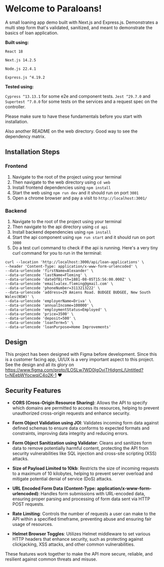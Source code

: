 # **Welcome to Paraloans!**
A small loaning app demo built with Next.js and Express.js. Demonstrates a multi step form that's validated, sanitized, and meant to demonstrate the basics of loan application.

**Built using:**

`React 18`

`Next.js 14.2.5`

`Node.js 22.4.1`

`Express.js ^4.19.2`

**Tested using:**

`Cypress ^13.13.1` for some e2e and component tests.
`Jest ^29.7.0` and `Supertest ^7.0.0` for some tests on the services and a request spec on the controller.

Please make sure to have these fundamentals before you start with installation.

Also another README on the web directory. Good way to see the dependency matrix.

## **Installation Steps**
### **Frontend**
1. Navigate to the root of the project using your terminal
1. Then navigate to the web directory using `cd web`
1. Install frontend dependencies using `npm install`
1. Start the web using `npm run dev` and it should run on port `3001`
1. Open a chrome browser and pay a visit to `http://localhost:3001/`

### **Backend**
1. Navigate to the root of the project using your terminal
1. Then navigate to the api directory using `cd api`
1. Install backend dependencies using `npm install`
1. Start the api component using `npm run start` and it should run on port `3000`
1. Do a test curl command to check if the api is running. Here's a very tiny curl command for you to run in the terminal:
```
curl --location 'http://localhost:3000/api/loan-applications' \
--header 'Content-Type: application/x-www-form-urlencoded' \
--data-urlencode 'firstName=Alexander' \
--data-urlencode 'lastName=Fleming' \
--data-urlencode 'dateOfBirth=1881-08-05T15:56:00.000Z' \
--data-urlencode 'email=alex.fleming@gmail.com' \
--data-urlencode 'phoneNumber=3113213222' \
--data-urlencode 'address=29 Amiens Road. BUDGEE BUDGEE, New South Wales(NSW)' \
--data-urlencode 'employerName=Driva' \
--data-urlencode 'annualIncome=100000' \
--data-urlencode 'employmentStatus=Employed' \
--data-urlencode 'price=3500' \
--data-urlencode 'deposit=500' \
--data-urlencode 'loanTerm=5' \
--data-urlencode 'loanPurpose=Home Improvements'
```
## **Design**
This project has been designed with Figma before development. Since this is a customer facing app, UI/UX is a very important aspect to this project.
See the design and all its glory on
https://www.figma.com/proto/ILOSLw7WD0IgOvjTHidgmL/Untitled?t=NEebWYocwqiC4o2K-1 ❤️

## **Security Features**


* **CORS (Cross-Origin Resource Sharing)**: Allows the API to specify which domains are permitted to access its resources, helping to prevent unauthorized cross-origin requests and enhance security.

* **Form Object Validation using JOI**: Validates incoming form data against defined schemas to ensure data conforms to expected formats and constraints, improving data integrity and reducing errors.

* **Form Object Sanitization using Validator**: Cleans and sanitizes form data to remove potentially harmful content, protecting the API from security vulnerabilities like SQL injection and cross-site scripting (XSS) attacks.

* **Size of Payload Limited to 10kb**: Restricts the size of incoming requests to a maximum of 10 kilobytes, helping to prevent server overload and mitigate potential denial of service (DoS) attacks.

* **URL Encoded Form Data (Content-Type: application/x-www-form-urlencoded)**: Handles form submissions with URL-encoded data, ensuring proper parsing and processing of form data sent via HTTP POST requests.

* **Rate Limiting**: Controls the number of requests a user can make to the API within a specified timeframe, preventing abuse and ensuring fair usage of resources.

* **Helmet Browser Toggles**: Utilizes Helmet middleware to set various HTTP headers that enhance security, such as protecting against clickjacking, XSS attacks, and other common vulnerabilities.

These features work together to make the API more secure, reliable, and resilient against common threats and misuse.
